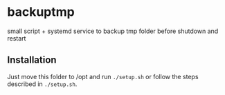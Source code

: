 # backuptmp
small script + systemd service to backup tmp folder before shutdown and restart

## Installation

Just move this folder to /opt and run `./setup.sh` or follow the steps
described in `./setup.sh`.
